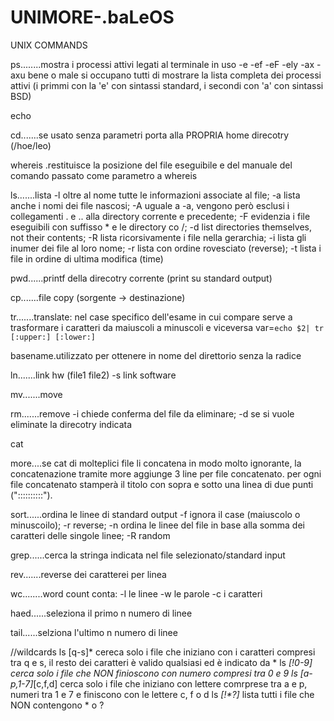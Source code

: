 # UNIMORE-.baLeOS

 UNIX COMMANDS
 
 ps........mostra i processi attivi legati al terminale in uso
           -e -ef -eF -ely -ax -axu bene o male si occupano tutti di mostrare la lista completa dei processi attivi
           (i primmi con la 'e' con sintassi standard, i secondi con 'a' con sintassi BSD)
 
 echo
 
 cd.......se usato senza parametri porta alla PROPRIA home direcotry (/hoe/leo)
 
 whereis .restituisce la posizione del file eseguibile e del manuale del comando passato come parametro a whereis 
 
 ls.......lista
 	        -l oltre al nome tutte le informazioni associate al file;
 	        -a lista anche i nomi dei file nascosi;
 	       	-A uguale a -a, vengono però esclusi i collegamenti . e .. alla directory corrente e precedente;
 	     	-F evidenzia i file eseguibili con suffisso * e le directory co /;
 	     	-d list directories themselves, not their contents;
 	     	-R lista ricorsivamente i file nella gerarchia;
 	     	-i lista gli inumer dei file al loro nome;
 	     	-r lista con ordine rovesciato (reverse);
 	     	-t lista i file in ordine di ultima modifica (time)

 pwd......printf della direcotry corrente (print su standard output)
 
 cp.......file copy (sorgente -> destinazione)

 tr.......translate: nel case specifico dell'esame in cui compare serve a trasformare i caratteri da maiuscoli a minuscoli e viceversa 
          var=`echo $2| tr [:upper:] [:lower:]`

 basename.utilizzato per ottenere in nome del direttorio senza la radice

 ln.......link hw (file1 file2)
          -s link software

 mv.......move

 rm.......remove
          -i chiede conferma del file da eliminare;
          -d se si vuole eliminate la direcotry indicata

 cat

 more....se cat di molteplici file li concatena in modo molto ignorante, la concatenazione tramite more aggiunge 3 line per file concatenato.
         per ogni file concatenato stamperà il titolo con sopra e sotto una linea di due punti ("::::::::::").
	 
 sort......ordina le linee di standard output
           -f ignora il case (maiuscolo o minuscoilo);
           -r reverse;
           -n ordina le linee del file in base alla somma dei caratteri delle singole linee;
           -R random

 grep......cerca la stringa indicata nel file selezionato/standard input

 rev.......reverse dei caratterei per linea

 wc........word count conta:
	          -l le linee
           -w le parole
           -c i caratteri

 haed......seleziona il primo n numero di linee

 tail......selziona l'ultimo n numero di linee

 //wildcards
 ls [q-s]*	cereca solo i file che iniziano con i caratteri compresi tra q e s, il resto dei caratteri è valido qualsiasi ed è indicato da *
 ls *[!0-9]  cerca solo i file che NON finioscono con numero compresi tra 0 e 9
 ls [a-p,1-7]*[c,f,d]
 		cerca solo i file che iniziano con lettere comrprese tra a e p, numeri tra 1 e 7
 		e finiscono con le lettere c, f o d
 ls *[!\*\?]* lista tutti i file che NON contengono * o ?
